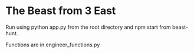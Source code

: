 # The Beast from 3 East
Run using python app.py from the root directory and npm start from beast-hunt.

Functions are in engineer_functions.py
